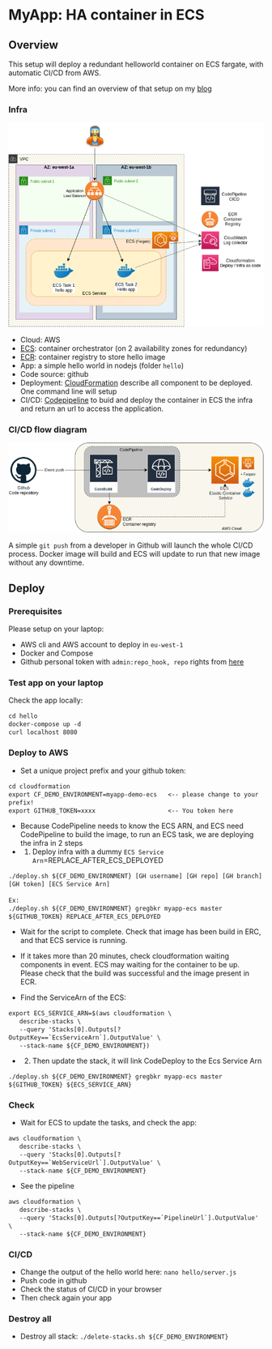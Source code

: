 # MyApp: HA container in ECS

## Overview
This setup will deploy a redundant helloworld container on ECS fargate, with automatic CI/CD from AWS.

More info: you can find an overview of that setup on my [blog](https://greg.satoshi.tech/ecs)

### Infra
![Infra](./.github/images/myapp-ecs-infra.png)

- Cloud: AWS
- [ECS](https://aws.amazon.com/ecs): container orchestrator (on 2 availability zones for redundancy)
- [ECR](https://aws.amazon.com/ecr): container registry to store hello image
- App: a simple hello world in nodejs (folder `hello`)
- Code source: github
- Deployment: [CloudFormation](https://aws.amazon.com/cloudformation) describe all component to be deployed. One command line will setup 
- CI/CD: [Codepipeline](https://aws.amazon.com/codepipeline) to buid and deploy the container in ECS
the infra and return an url to access the application.


### CI/CD flow diagram

![CI/CD](./.github/images/myapp-ecs-cicd.png)

A simple `git push` from a developer in Github will launch the whole CI/CD process. Docker image will build and ECS will update to run that new image without any downtime.

## Deploy

### Prerequisites
Please setup on your laptop:
- AWS cli and AWS account to deploy in `eu-west-1`
- Docker and Compose
- Github personal token with `admin:repo_hook, repo` rights from [here](https://github.com/settings/tokens)

### Test app on your laptop
Check the app locally:
```
cd hello
docker-compose up -d
curl localhost 8080
```

### Deploy to AWS
- Set a unique project prefix and your github token:
```
cd cloudformation
export CF_DEMO_ENVIRONMENT=myapp-demo-ecs   <-- please change to your prefix!
export GITHUB_TOKEN=xxxx                    <-- You token here
```

- Because CodePipeline needs to know the ECS ARN, and ECS need CodePipeline to build the image, to run an ECS task, we are deploying the infra in 2 steps
- 1. Deploy infra with a dummy `ECS Service Arn`=REPLACE_AFTER_ECS_DEPLOYED
```
./deploy.sh ${CF_DEMO_ENVIRONMENT} [GH username] [GH repo] [GH branch] [GH token] [ECS Service Arn]

Ex:
./deploy.sh ${CF_DEMO_ENVIRONMENT} gregbkr myapp-ecs master ${GITHUB_TOKEN} REPLACE_AFTER_ECS_DEPLOYED
```
- Wait for the script to complete. Check that image has been build in ERC, and that ECS service is running.
- If it takes more than 20 minutes, check cloudformation waiting components in event. ECS may waiting for the container to be up. Please check that the build was successful and the image present in ECR.

- Find the ServiceArn of the ECS:
```
export ECS_SERVICE_ARN=$(aws cloudformation \
   describe-stacks \
   --query 'Stacks[0].Outputs[?OutputKey==`EcsServiceArn`].OutputValue' \
   --stack-name ${CF_DEMO_ENVIRONMENT})
```
- 2. Then update the stack, it will link CodeDeploy to the Ecs Service Arn
```
./deploy.sh ${CF_DEMO_ENVIRONMENT} gregbkr myapp-ecs master ${GITHUB_TOKEN} ${ECS_SERVICE_ARN}
```

### Check
- Wait for ECS to update the tasks, and check the app:
```
aws cloudformation \
   describe-stacks \
   --query 'Stacks[0].Outputs[?OutputKey==`WebServiceUrl`].OutputValue' \
   --stack-name ${CF_DEMO_ENVIRONMENT}
```
- See the pipeline
```
aws cloudformation \
   describe-stacks \
   --query 'Stacks[0].Outputs[?OutputKey==`PipelineUrl`].OutputValue' \
   --stack-name ${CF_DEMO_ENVIRONMENT}
```

### CI/CD
- Change the output of the hello world here: `nano hello/server.js` 
- Push code in github
- Check the status of CI/CD in your browser
- Then check again your app

### Destroy all
- Destroy all stack: `./delete-stacks.sh ${CF_DEMO_ENVIRONMENT}`
